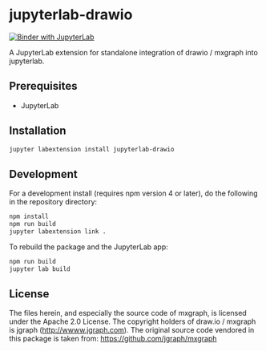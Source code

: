 # jupyterlab-drawio
[![Binder with JupyterLab](https://img.shields.io/badge/launch-jupyterlab-red.svg)](http://mybinder.org/v2/gh/kmader/jupyterlab-drawio/master?urlpath=lab)


A JupyterLab extension for standalone integration of drawio / mxgraph into jupyterlab.

## Prerequisites

* JupyterLab

## Installation

```bash
jupyter labextension install jupyterlab-drawio
```

## Development

For a development install (requires npm version 4 or later), do the following in the repository directory:

```bash
npm install
npm run build
jupyter labextension link .
```

To rebuild the package and the JupyterLab app:

```bash
npm run build
jupyter lab build
```

## License

The files herein, and especially the source code of mxgraph, is licensed under the Apache 2.0 License.
The copyright holders of draw.io / mxgraph is jgraph (http://wwww.jgraph.com). The original source code
vendored in this package is taken from: https://github.com/jgraph/mxgraph 